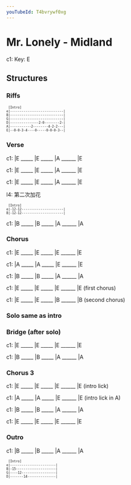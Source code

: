```yaml
---
youTubeId: T4bvrywf0xg
---
```


# Mr. Lonely - Midland

c1: Key: E

## Structures

### Riffs

<span style="font-size:0.7em;">

```
 [Intro]
e|----------------------------|
B|----------------------------|
G|----------------------------|
D|---------------2-0--------2-|
A|-----------2--------4-2-2---|
E|--0-0-3-4----0-----0-0-0-3--|
```
</span>

### Verse

c1: |E _____ |E _____ |A ______ |E

c1: |E _____ |E _____ |A ______ |E

c1: |E _____ |E _____ |A ______ |E

l4: 第二次加花

<span style="font-size:0.7em;">

```
 [Intro]
e|-12-12----------------------|
B|-12-12----------------------|
```
</span>

c1: |B _____ |B _____ |A ______ |A

### Chorus

c1: |E _____ |E _____ |E ______ |E

c1: |A _____ |A _____ |E ______ |E

c1: |B _____ |B _____ |A ______ |A

c1: |E _____ |E _____ |E ______ |E (first chorus)

c1: |E _____ |E _____ |B ______ |B (second chorus)

### Solo same as intro

### Bridge (after solo)

c1: |E _____ |E _____ |E ______ |E

c1: |B _____ |B _____ |A ______ |A

### Chorus 3

c1: |E _____ |E _____ |E ______ |E (intro lick)

c1: |A _____ |A _____ |E ______ |E (intro lick in A)

c1: |B _____ |B _____ |A ______ |A

c1: |E _____ |E _____ |E ______ |E

### Outro

c1: |B _____ |B _____ |A ______ |A

<span style="font-size:0.7em;">

```
 [Intro]
e|------------------------|
B|-15---------------------|
G|----12------------------|
D|-------14---------------|
```
</span>
